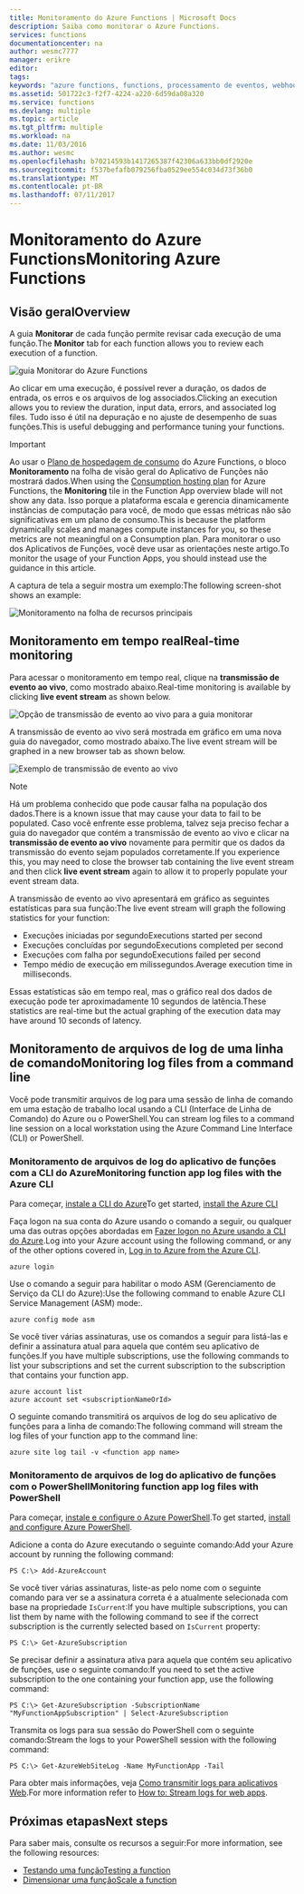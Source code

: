```yaml
---
title: Monitoramento do Azure Functions | Microsoft Docs
description: Saiba como monitorar o Azure Functions.
services: functions
documentationcenter: na
author: wesmc7777
manager: erikre
editor: 
tags: 
keywords: "azure functions, functions, processamento de eventos, webhooks, computação dinâmica, arquitetura sem servidor"
ms.assetid: 501722c3-f2f7-4224-a220-6d59da08a320
ms.service: functions
ms.devlang: multiple
ms.topic: article
ms.tgt_pltfrm: multiple
ms.workload: na
ms.date: 11/03/2016
ms.author: wesmc
ms.openlocfilehash: b70214593b1417265387f42306a633bb0df2920e
ms.sourcegitcommit: f537befafb079256fba0529ee554c034d73f36b0
ms.translationtype: MT
ms.contentlocale: pt-BR
ms.lasthandoff: 07/11/2017
---
```

# <a name="monitoring-azure-functions"></a><span data-ttu-id="c761c-104">Monitoramento do Azure Functions</span><span class="sxs-lookup"><span data-stu-id="c761c-104">Monitoring Azure Functions</span></span>

## <a name="overview"></a><span data-ttu-id="c761c-105">Visão geral</span><span class="sxs-lookup"><span data-stu-id="c761c-105">Overview</span></span> 


<span data-ttu-id="c761c-106">A guia **Monitorar** de cada função permite revisar cada execução de uma função.</span><span class="sxs-lookup"><span data-stu-id="c761c-106">The **Monitor** tab for each function allows you to review each execution of a function.</span></span>

![guia Monitorar do Azure Functions](./media/functions-monitoring/monitor-tab.png) 

<span data-ttu-id="c761c-108">Ao clicar em uma execução, é possível rever a duração, os dados de entrada, os erros e os arquivos de log associados.</span><span class="sxs-lookup"><span data-stu-id="c761c-108">Clicking an execution allows you to review the duration, input data, errors, and associated log files.</span></span> <span data-ttu-id="c761c-109">Tudo isso é útil na depuração e no ajuste de desempenho de suas funções.</span><span class="sxs-lookup"><span data-stu-id="c761c-109">This is useful debugging and performance tuning your functions.</span></span>


> [!IMPORTANT]
> <span data-ttu-id="c761c-110">Ao usar o [Plano de hospedagem de consumo](functions-overview.md#pricing) do Azure Functions, o bloco **Monitoramento** na folha de visão geral do Aplicativo de Funções não mostrará dados.</span><span class="sxs-lookup"><span data-stu-id="c761c-110">When using the [Consumption hosting plan](functions-overview.md#pricing) for Azure Functions, the **Monitoring** tile in the Function App overview blade will not show any data.</span></span> <span data-ttu-id="c761c-111">Isso porque a plataforma escala e gerencia dinamicamente instâncias de computação para você, de modo que essas métricas não são significativas em um plano de consumo.</span><span class="sxs-lookup"><span data-stu-id="c761c-111">This is because the platform dynamically scales and manages compute instances for you, so these metrics are not meaningful on a Consumption plan.</span></span> <span data-ttu-id="c761c-112">Para monitorar o uso dos Aplicativos de Funções, você deve usar as orientações neste artigo.</span><span class="sxs-lookup"><span data-stu-id="c761c-112">To monitor the usage of your Function Apps, you should instead use the guidance in this article.</span></span>
> 
> <span data-ttu-id="c761c-113">A captura de tela a seguir mostra um exemplo:</span><span class="sxs-lookup"><span data-stu-id="c761c-113">The following screen-shot shows an example:</span></span>
> 
> ![Monitoramento na folha de recursos principais](./media/functions-monitoring/app-service-overview-monitoring.png)



## <a name="real-time-monitoring"></a><span data-ttu-id="c761c-115">Monitoramento em tempo real</span><span class="sxs-lookup"><span data-stu-id="c761c-115">Real-time monitoring</span></span>

<span data-ttu-id="c761c-116">Para acessar o monitoramento em tempo real, clique na **transmissão de evento ao vivo**, como mostrado abaixo.</span><span class="sxs-lookup"><span data-stu-id="c761c-116">Real-time monitoring is available by clicking **live event stream** as shown below.</span></span> 

![Opção de transmissão de evento ao vivo para a guia monitorar](./media/functions-monitoring/monitor-tab-live-event-stream.png)

<span data-ttu-id="c761c-118">A transmissão de evento ao vivo será mostrada em gráfico em uma nova guia do navegador, como mostrado abaixo.</span><span class="sxs-lookup"><span data-stu-id="c761c-118">The live event stream will be graphed in a new browser tab as shown below.</span></span> 

![Exemplo de transmissão de evento ao vivo](./media/functions-monitoring/live-event-stream.png)


> [!NOTE]
> <span data-ttu-id="c761c-120">Há um problema conhecido que pode causar falha na população dos dados.</span><span class="sxs-lookup"><span data-stu-id="c761c-120">There is a known issue that may cause your data to fail to be populated.</span></span> <span data-ttu-id="c761c-121">Caso você enfrente esse problema, talvez seja preciso fechar a guia do navegador que contém a transmissão de evento ao vivo e clicar na **transmissão de evento ao vivo** novamente para permitir que os dados da transmissão do evento sejam populados corretamente.</span><span class="sxs-lookup"><span data-stu-id="c761c-121">If you experience this, you may need to close the browser tab containing the live event stream and then click **live event stream** again to allow it to properly populate your event stream data.</span></span> 

<span data-ttu-id="c761c-122">A transmissão de evento ao vivo apresentará em gráfico as seguintes estatísticas para sua função:</span><span class="sxs-lookup"><span data-stu-id="c761c-122">The live event stream will graph the following statistics for your function:</span></span>

* <span data-ttu-id="c761c-123">Execuções iniciadas por segundo</span><span class="sxs-lookup"><span data-stu-id="c761c-123">Executions started per second</span></span>
* <span data-ttu-id="c761c-124">Execuções concluídas por segundo</span><span class="sxs-lookup"><span data-stu-id="c761c-124">Executions completed per second</span></span>
* <span data-ttu-id="c761c-125">Execuções com falha por segundo</span><span class="sxs-lookup"><span data-stu-id="c761c-125">Executions failed per second</span></span>
* <span data-ttu-id="c761c-126">Tempo médio de execução em milissegundos.</span><span class="sxs-lookup"><span data-stu-id="c761c-126">Average execution time in milliseconds.</span></span>

<span data-ttu-id="c761c-127">Essas estatísticas são em tempo real, mas o gráfico real dos dados de execução pode ter aproximadamente 10 segundos de latência.</span><span class="sxs-lookup"><span data-stu-id="c761c-127">These statistics are real-time but the actual graphing of the execution data may have around 10 seconds of latency.</span></span>






## <a name="monitoring-log-files-from-a-command-line"></a><span data-ttu-id="c761c-128">Monitoramento de arquivos de log de uma linha de comando</span><span class="sxs-lookup"><span data-stu-id="c761c-128">Monitoring log files from a command line</span></span>


<span data-ttu-id="c761c-129">Você pode transmitir arquivos de log para uma sessão de linha de comando em uma estação de trabalho local usando a CLI (Interface de Linha de Comando) do Azure ou o PowerShell.</span><span class="sxs-lookup"><span data-stu-id="c761c-129">You can stream log files to a command line session on a local workstation using the Azure Command Line Interface (CLI) or PowerShell.</span></span>

### <a name="monitoring-function-app-log-files-with-the-azure-cli"></a><span data-ttu-id="c761c-130">Monitoramento de arquivos de log do aplicativo de funções com a CLI do Azure</span><span class="sxs-lookup"><span data-stu-id="c761c-130">Monitoring function app log files with the Azure CLI</span></span>

<span data-ttu-id="c761c-131">Para começar, [instale a CLI do Azure](../cli-install-nodejs.md)</span><span class="sxs-lookup"><span data-stu-id="c761c-131">To get started, [install the Azure CLI](../cli-install-nodejs.md)</span></span>

<span data-ttu-id="c761c-132">Faça logon na sua conta do Azure usando o comando a seguir, ou qualquer uma das outras opções abordadas em [Fazer logon no Azure usando a CLI do Azure](../xplat-cli-connect.md).</span><span class="sxs-lookup"><span data-stu-id="c761c-132">Log into your Azure account using the following command, or any of the other options covered in, [Log in to Azure from the Azure CLI](../xplat-cli-connect.md).</span></span>

    azure login

<span data-ttu-id="c761c-133">Use o comando a seguir para habilitar o modo ASM (Gerenciamento de Serviço da CLI do Azure):</span><span class="sxs-lookup"><span data-stu-id="c761c-133">Use the following command to enable Azure CLI Service Management (ASM) mode:.</span></span>

    azure config mode asm

<span data-ttu-id="c761c-134">Se você tiver várias assinaturas, use os comandos a seguir para listá-las e definir a assinatura atual para aquela que contém seu aplicativo de funções.</span><span class="sxs-lookup"><span data-stu-id="c761c-134">If you have multiple subscriptions, use the following commands to list your subscriptions and set the current subscription to the subscription that contains your function app.</span></span>

    azure account list
    azure account set <subscriptionNameOrId>

<span data-ttu-id="c761c-135">O seguinte comando transmitirá os arquivos de log do seu aplicativo de funções para a linha de comando:</span><span class="sxs-lookup"><span data-stu-id="c761c-135">The following command will stream the log files of your function app to the command line:</span></span>

    azure site log tail -v <function app name>

### <a name="monitoring-function-app-log-files-with-powershell"></a><span data-ttu-id="c761c-136">Monitoramento de arquivos de log do aplicativo de funções com o PowerShell</span><span class="sxs-lookup"><span data-stu-id="c761c-136">Monitoring function app log files with PowerShell</span></span>

<span data-ttu-id="c761c-137">Para começar, [instale e configure o Azure PowerShell](/powershell/azure/overview).</span><span class="sxs-lookup"><span data-stu-id="c761c-137">To get started, [install and configure Azure PowerShell](/powershell/azure/overview).</span></span>

<span data-ttu-id="c761c-138">Adicione a conta do Azure executando o seguinte comando:</span><span class="sxs-lookup"><span data-stu-id="c761c-138">Add your Azure account by running the following command:</span></span>

    PS C:\> Add-AzureAccount

<span data-ttu-id="c761c-139">Se você tiver várias assinaturas, liste-as pelo nome com o seguinte comando para ver se a assinatura correta é a atualmente selecionada com base na propriedade `IsCurrent`:</span><span class="sxs-lookup"><span data-stu-id="c761c-139">If you have multiple subscriptions, you can list them by name with the following command to see if the correct subscription is the currently selected based on `IsCurrent` property:</span></span>

    PS C:\> Get-AzureSubscription

<span data-ttu-id="c761c-140">Se precisar definir a assinatura ativa para aquela que contém seu aplicativo de funções, use o seguinte comando:</span><span class="sxs-lookup"><span data-stu-id="c761c-140">If you need to set the active subscription to the one containing your function app, use the following command:</span></span>

    PS C:\> Get-AzureSubscription -SubscriptionName "MyFunctionAppSubscription" | Select-AzureSubscription

<span data-ttu-id="c761c-141">Transmita os logs para sua sessão do PowerShell com o seguinte comando:</span><span class="sxs-lookup"><span data-stu-id="c761c-141">Stream the logs to your PowerShell session with the following command:</span></span>

    PS C:\> Get-AzureWebSiteLog -Name MyFunctionApp -Tail

<span data-ttu-id="c761c-142">Para obter mais informações, veja [Como transmitir logs para aplicativos Web](../app-service-web/web-sites-enable-diagnostic-log.md#streamlogs).</span><span class="sxs-lookup"><span data-stu-id="c761c-142">For more information refer to [How to: Stream logs for web apps](../app-service-web/web-sites-enable-diagnostic-log.md#streamlogs).</span></span> 

## <a name="next-steps"></a><span data-ttu-id="c761c-143">Próximas etapas</span><span class="sxs-lookup"><span data-stu-id="c761c-143">Next steps</span></span>
<span data-ttu-id="c761c-144">Para saber mais, consulte os recursos a seguir:</span><span class="sxs-lookup"><span data-stu-id="c761c-144">For more information, see the following resources:</span></span>

* [<span data-ttu-id="c761c-145">Testando uma função</span><span class="sxs-lookup"><span data-stu-id="c761c-145">Testing a function</span></span>](functions-test-a-function.md)
* [<span data-ttu-id="c761c-146">Dimensionar uma função</span><span class="sxs-lookup"><span data-stu-id="c761c-146">Scale a function</span></span>](functions-scale.md)

